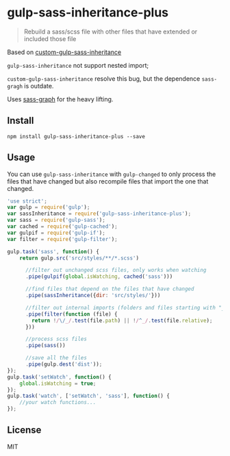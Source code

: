 # gulp-sass-inheritance-plus

> Rebuild a sass/scss file with other files that have extended or included those file

Based on [custom-gulp-sass-inheritance](https://github.com/juanfran/gulp-jade-inheritance)

`gulp-sass-inheritance` not support nested import;

`custom-gulp-sass-inheritance` resolve this bug, but the dependence `sass-gragh` is outdate.

Uses [sass-graph](https://github.com/xzyfer/sass-graph) for the heavy lifting.

## Install

```shell
npm install gulp-sass-inheritance-plus --save
```

## Usage

You can use `gulp-sass-inheritance` with `gulp-changed` to only process the files that have changed but also recompile files that import the one that changed.

```js
'use strict';
var gulp = require('gulp');
var sassInheritance = require('gulp-sass-inheritance-plus');
var sass = require('gulp-sass');
var cached = require('gulp-cached');
var gulpif = require('gulp-if');
var filter = require('gulp-filter');

gulp.task('sass', function() {
    return gulp.src('src/styles/**/*.scss')

      //filter out unchanged scss files, only works when watching
      .pipe(gulpif(global.isWatching, cached('sass')))

      //find files that depend on the files that have changed
      .pipe(sassInheritance({dir: 'src/styles/'}))

      //filter out internal imports (folders and files starting with "_" )
      .pipe(filter(function (file) {
        return !/\/_/.test(file.path) || !/^_/.test(file.relative);
      }))

      //process scss files
      .pipe(sass())

      //save all the files
      .pipe(gulp.dest('dist'));
});
gulp.task('setWatch', function() {
    global.isWatching = true;
});
gulp.task('watch', ['setWatch', 'sass'], function() {
    //your watch functions...
});
```


## License

MIT
